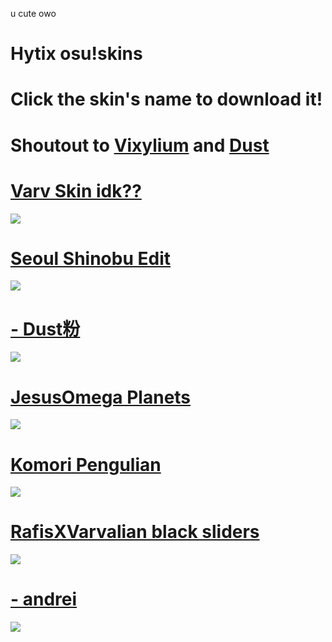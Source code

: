 u cute owo
# Hytix osu!skins

# Click the skin's name to download it!
# Shoutout to [Vixylium](https://osu.ppy.sh/users/12155780) and [Dust](https://twitter.com/Dust_btw)

# [Varv Skin idk??](https://skins.osuck.net/index.php?newsid=1194)
![](https://vixylium.s-ul.eu/uoFxjdWY)
# [Seoul Shinobu Edit](https://skins.osuck.net/index.php?newsid=374)
![](https://vixylium.s-ul.eu/49z5Mfq5)
# [- Dust粉](https://drive.google.com/file/d/1pbIbHjFMbJQhBS-xowM2TziMtsmNVueo/view?usp=sharing)
![](https://cdn.discordapp.com/attachments/729804459315822613/730126673659559986/screenshot236.jpg)

# [JesusOmega Planets](https://drive.google.com/file/d/1UTTcNwhIxzIJbnGQRzhKlw7PCzBh_eDy/view)
![](https://camo.githubusercontent.com/a60802bb604626e016fae397f18551f66799076e/68747470733a2f2f617263686976652e62746d632e6c6976652f696d616765732f706c616e6574732d67616d652e706e67)

# [Komori Pengulian](https://drive.google.com/file/d/12CERChzWeJhmcZrWmJ1TatE5M1XHsXY-/view)
![](https://skins.osuck.net/uploads/posts/2019-08/1565775659_screenshot6287.jpg)

# [RafisXVarvalian black sliders](https://drive.google.com/file/d/1gN_zBhlaXQIFBuOYval-dunJ5aLd1VrS/view)
![](https://osu.ppy.sh/ss/15188337/ce54)

# [- andrei](https://drive.google.com/file/d/1SYHxyp_AyfhFYiZl-dPDOqt8f1Ptvpy8/view)
![](https://osu.ppy.sh/ss/15188334/34ab)
